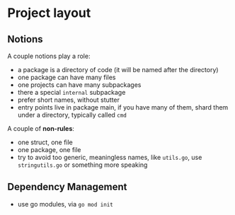 # Project layout

## Notions

A couple notions play a role:

* a package is a directory of code (it will be named after the directory)
* one package can have many files
* one projects can have many subpackages
* there a special `internal` subpackage
* prefer short names, without stutter
* entry points live in package main, if you have many of them, shard them under a directory, typically called `cmd`  

A couple of **non-rules**:

* one struct, one file
* one package, one file
* try to avoid too generic, meaningless names, like `utils.go`, use
  `stringutils.go` or something more speaking
 

## Dependency Management

* use go modules, via `go mod init`
